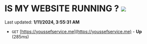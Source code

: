 # IS MY WEBSITE RUNNING ? [![](https://img.shields.io/static/v1?label=Sponsor&message=%E2%9D%A4&logo=GitHub&color=%23fe8e86)](https://github.com/sponsors/<username>)

Last updated: **1/11/2024, 3:55:31 AM**

- `GET` [https://youssefservice.me](https://youssefservice.me) - **Up** (285ms)
